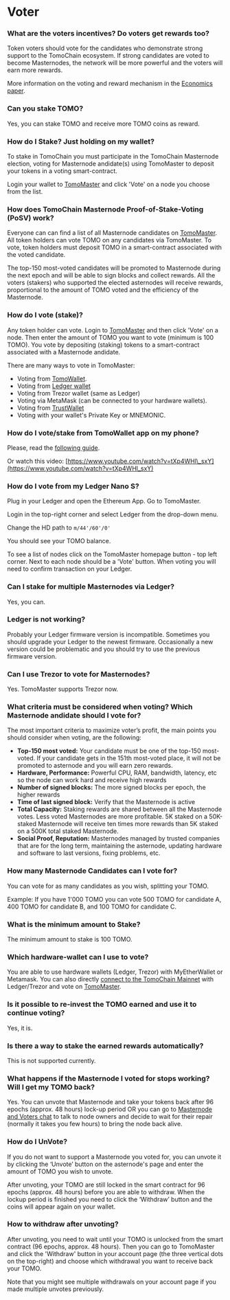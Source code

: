 # Voter

### **What are the voters incentives? Do voters get rewards too?**

Token voters should vote for the candidates who demonstrate strong support to the TomoChain ecosystem. If strong candidates are voted to become Masternodes, the network will be more powerful and the voters will earn more rewards.

More information on the voting and reward mechanism in the [Economics paper](https://docs.google.com/document/d/197Cu57A6OYPoEQbrUVr067qNVEzP_FEwaDCFff7hnlM).

### **Can you stake TOMO?**

Yes, you can stake TOMO and receive more TOMO coins as reward.

### **How do I Stake? Just holding on my wallet?**

To stake in TomoChain you must participate in the TomoChain Masternode election, voting for Masternode andidate\(s\) using TomoMaster to deposit your tokens in a voting smart-contract.

Login your wallet to [TomoMaster](https://master.tomochain.com) and click 'Vote' on a node you choose from the list.

### **How does TomoChain Masternode Proof-of-Stake-Voting \(PoSV\) work?**

Everyone can can find a list of all Masternode candidates on [TomoMaster](https://master.tomochain.com/). All token holders can vote TOMO on any candidates via TomoMaster. To vote, token holders must deposit TOMO in a smart-contract associated with the voted candidate.

The top-150 most-voted candidates will be promoted to Masternode during the next epoch and will be able to sign blocks and collect rewards. All the voters \(stakers\) who supported the elected asternodes will receive rewards, proportional to the amount of TOMO voted and the efficiency of the Masternode.

### **How do I vote \(stake\)?**

Any token holder can vote. Login to [TomoMaster](https://master.tomochain.com/) and then click 'Vote' on a node. Then enter the amount of TOMO you want to vote \(minimum is 100 TOMO\). You vote by depositing \(staking\) tokens to a smart-contract associated with a Masternode andidate.

There are many ways to vote in TomoMaster:

* Voting from [TomoWallet](https://www.youtube.com/watch?v=EdeTsN6-hRM&list=PLuqf1yr-JvSy0AwnxMyalxmM_jKFOP_Y_).
* Voting from [Ledger wallet](https://www.youtube.com/watch?v=wfHK03D2m7s&list=PLuqf1yr-JvSx7XiLxXlhItFhpz_-j1fD0)
* Voting from Trezor wallet \(same as Ledger\)
* Voting via MetaMask \(can be connected to your hardware wallets\).
* Voting from [TrustWallet](https://www.youtube.com/watch?v=8qJCYsOuyeE)
* Voting with your wallet's Private Key or MNEMONIC.

### **How do I vote/stake from TomoWallet app on my phone?**

Please, read the [following guide](https://medium.com/tomochain/how-to-vote-for-tomochain-masternodes-using-tomowallet-1ddc3457907f).

Or watch this video: [https://www.youtube.com/watch?v=tXp4WHl\_sxY](https://www.youtube.com/watch?v=tXp4WHl_sxY)

### **How do I vote from my Ledger Nano S?**

Plug in your Ledger and open the Ethereum App. Go to TomoMaster.

Login in the top-right corner and select Ledger from the drop-down menu.

Change the HD path to `m/44'/60'/0'`

You should see your TOMO balance.

To see a list of nodes click on the TomoMaster homepage button - top left corner. Next to each node should be a 'Vote' button. When voting you will need to confirm transaction on your Ledger.

### **Can I stake for multiple Masternodes via Ledger?**

Yes, you can.

### **Ledger is not working?**

Probably your Ledger firmware version is incompatible. Sometimes you should upgrade your Ledger to the newest firmware. Occasionally a new version could be problematic and you should try to use the previous firmware version.

### **Can I use Trezor to vote for Masternodes?**

Yes. TomoMaster supports Trezor now.

### **What criteria must be considered when voting? Which Masternode andidate should I vote for?**

The most important criteria to maximize voter’s profit, the main points you should consider when voting, are the following:

* **Top-150 most voted:** Your candidate must be one of the top-150 most-voted. If your candidate gets in the 151th most-voted place, it will not be promoted to asternode and you will earn zero rewards.
* **Hardware, Performance:** Powerful CPU, RAM, bandwidth, latency, etc so the node can work hard and receive high rewards
* **Number of signed blocks:** The more signed blocks per epoch, the higher rewards
* **Time of last signed block:** Verify that the Masternode is active
* **Total Capacity:** Staking rewards are shared between all the Masternode votes. Less voted Masternodes are more profitable. 5K staked on a 50K-staked Masternode will receive ten times more rewards than 5K staked on a 500K total staked Masternode.
* **Social Proof, Reputation:** Masternodes managed by trusted companies that are for the long term, maintaining the asternode, updating hardware and software to last versions, fixing problems, etc.

### **How many Masternode Candidates can I vote for?**

You can vote for as many candidates as you wish, splitting your TOMO.

Example: If you have 1'000 TOMO you can vote 500 TOMO for candidate A, 400 TOMO for candidate B, and 100 TOMO for candidate C.

### **What is the minimum amount to Stake?**

The minimum amount to stake is 100 TOMO.

### **Which hardware-wallet can I use to vote?**

You are able to use hardware wallets \(Ledger, Trezor\) with MyEtherWallet or Metamask. You can also directly [connect to the TomoChain Mainnet](../../general/how-to-connect-to-tomochain-network/) with Ledger/Trezor and vote on [TomoMaster](https://master.tomochain.com/).

### **Is it possible to re-invest the TOMO earned and use it to continue voting?**

Yes, it is. 

### **Is there a way to stake the earned rewards automatically?**

This is not supported currently.

### **What happens if the Masternode I voted for stops working? Will I get my TOMO back?**

Yes. You can unvote that Masternode and take your tokens back after 96 epochs \(approx. 48 hours\) lock-up period OR you can go to [Masternode and Voters chat](https://t.me/TomoChain_MN_Owners_Voters) to talk to node owners and decide to wait for their repair \(normally it takes you few hours\) to bring the node back alive. 

### **How do I UnVote?**

If you do not want to support a Masternode you voted for, you can unvote it by clicking the ‘Unvote’ button on the asternode's page and enter the amount of TOMO you wish to unvote.

After unvoting, your TOMO are still locked in the smart contract for 96 epochs \(approx. 48 hours\) before you are able to withdraw. When the lockup period is finished you need to click the ‘Withdraw’ button and the coins will appear again on your wallet.

### **How to withdraw after unvoting?**

After unvoting, you need to wait until your TOMO is unlocked from the smart contract \(96 epochs, approx. 48 hours\). Then you can go to TomoMaster and click the 'Withdraw' button in your account page \(the three vertical dots on the top-right\) and choose which withdrawal you want to receive back your TOMO.

Note that you might see multiple withdrawals on your account page if you made multiple unvotes previously.




